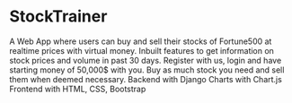 # StockTrainer
A Web App where users can buy and sell their stocks of Fortune500 at realtime prices with virtual money.  Inbuilt features to get information on stock prices and volume in past 30 days.
Register with us, login and have starting money of 50,000$ with you. Buy as much stock you need and sell them when deemed necessary.
Backend with Django
Charts with Chart.js
Frontend with HTML, CSS, Bootstrap
